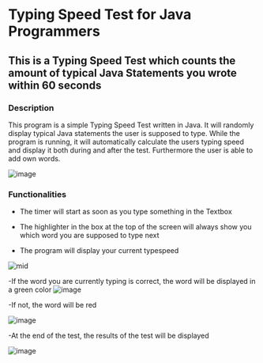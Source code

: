 # Typing Speed Test for Java Programmers

## This is a Typing Speed Test which counts the amount of typical Java Statements you wrote within 60 seconds

### Description

This program is a simple Typing Speed Test written in Java. It will randomly display typical Java statements the user is supposed to type.
While the program is running, it will automatically calculate the users typing speed and display it both during and after the test.
Furthermore the user is able to add own words.

![image](https://github.com/Stamp1t/typespeed-test-for-coders/assets/132808663/78640847-a638-4969-b684-11d411fd5743)

### Functionalities

- The timer will start as soon as you type something in the Textbox

- The highlighter in the box at the top of the screen will always show you which word you are supposed to type next

- The program will display your current typespeed


![mid](https://github.com/Stamp1t/typespeed-test-for-coders/assets/132808663/0452f077-01ae-40ac-969b-13fbcf6c55ae)

-If the word you are currently typing is correct, the word will be displayed in a green color
![image](https://github.com/Stamp1t/typespeed-test-for-coders/assets/132808663/d53db944-ac8d-4fed-b1d4-acda14df204e)

-If not, the word will be red

![image](https://github.com/Stamp1t/typespeed-test-for-coders/assets/132808663/3ac5881b-5e56-48be-a99f-e267e4caaf17)

-At the end of the test, the results of the test will be displayed

![image](https://github.com/Stamp1t/typespeed-test-for-coders/assets/132808663/ed11db67-3f79-4325-961e-50a77f34bd1b)
